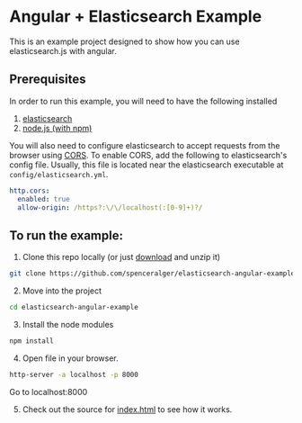 # Angular + Elasticsearch Example

This is an example project designed to show how you can use elasticsearch.js with angular.

## Prerequisites

In order to run this example, you will need to have the following installed
  1. [elasticsearch](http://www.elasticsearch.org/guide/en/elasticsearch/guide/current/_installing_elasticsearch.html)
  2. [node.js (with npm)](https://docs.npmjs.com/getting-started/installing-node)

You will also need to configure elasticsearch to accept requests from the browser using [CORS](http://en.wikipedia.org/wiki/Cross-origin_resource_sharing). To enable CORS, add the following to elasticsearch's config file. Usually, this file is located near the elasticsearch executable at `config/elasticsearch.yml`.

```yml
http.cors:
  enabled: true
  allow-origin: /https?:\/\/localhost(:[0-9]+)?/
```

## To run the example:
1. Clone this repo locally (or just [download](https://github.com/spalger/elasticsearch-angular-example/archive/master.zip) and unzip it)

  ```sh
  git clone https://github.com/spenceralger/elasticsearch-angular-example.git
  ```

2. Move into the project

  ```sh
  cd elasticsearch-angular-example
  ```

3. Install the node modules

  ```sh
  npm install
  ```

4. Open file in your browser.

  ```sh
  http-server -a localhost -p 8000
  ```
  Go to localhost:8000

5. Check out the source for [index.html](https://github.com/spenceralger/elasticsearch-angular-example/blob/master/index.html) to see how it works.
